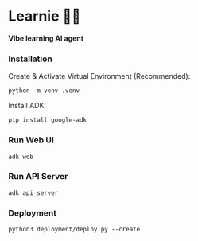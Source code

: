 # Learnie 🧑‍🏫
**Vibe learning AI agent**


### Installation

Create & Activate Virtual Environment (Recommended):

```
python -m venv .venv
```

Install ADK:

```shell
pip install google-adk
```

### Run Web UI

```shell
adk web
```

### Run API Server

```shell
adk api_server
```

### Deployment

```shell
python3 deployment/deploy.py --create
```
